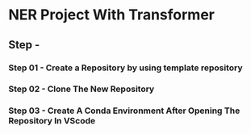 # NER Project With Transformer

## Step -
### Step 01 - Create a Repository by using template repository
### Step 02 - Clone The New Repository
### Step 03 - Create A Conda Environment After Opening The Repository In VScode